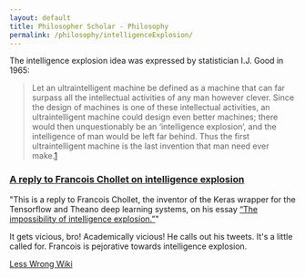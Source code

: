 ```yaml
---
layout: default
title: Philosopher Scholar - Philosophy
permalink: /philosophy/intelligenceExplosion/
---
```


The intelligence explosion idea was expressed by statistician I.J. Good in 1965:

> Let an ultraintelligent machine be defined as a machine that can far surpass all the intellectual activities of any man however clever. Since the design of machines is one of these intellectual activities, an ultraintelligent machine could design even better machines; there would then unquestionably be an ‘intelligence explosion’, and the intelligence of man would be left far behind. Thus the first ultraintelligent machine is the last invention that man need ever make.[1](https://intelligence.org/ie-faq/#WhatIsTheIntelligence)

### [A reply to Francois Chollet on intelligence explosion](https://intelligence.org/2017/12/06/chollet/)

"This is a reply to Francois Chollet, the inventor of the Keras wrapper for the Tensorflow and Theano deep learning systems, on his essay [“The impossibility of intelligence explosion.”](https://intelligence.org/2017/12/06/chollet/)"

It gets vicious, bro! Academically vicious! He calls out his tweets. It's a little called for. Francois is pejorative towards intelligence explosion.

[Less Wrong Wiki](https://wiki.lesswrong.com/wiki/Perspectives_on_intelligence_explosion)
